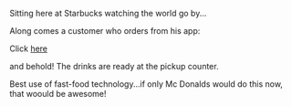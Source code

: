 Sitting here at Starbucks watching the world go by...

Along comes a customer who orders from his app:

Click [here](http://www.starbucks.ca/coffeehouse/mobile-apps)

and behold! The drinks are ready at the pickup counter.

Best use of fast-food technology...if only Mc Donalds would do this now, that woould be awesome!
